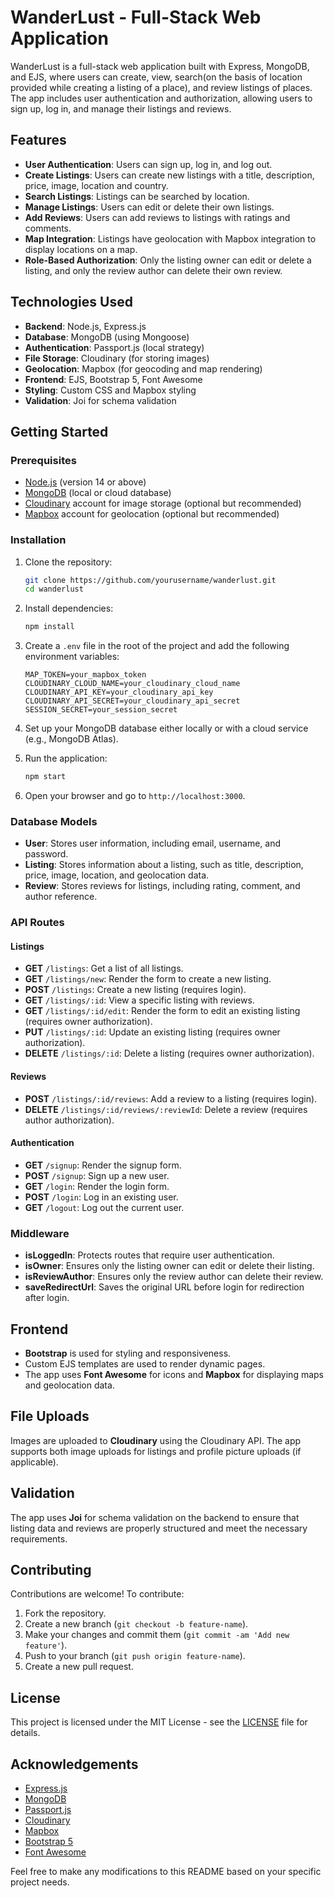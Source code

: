 # WanderLust - Full-Stack Web Application

WanderLust is a full-stack web application built with Express, MongoDB, and EJS, where users can create, view, search(on the basis of location provided while creating a listing of a place), and review listings of places. The app includes user authentication and authorization, allowing users to sign up, log in, and manage their listings and reviews.

## Features

- **User Authentication**: Users can sign up, log in, and log out.
- **Create Listings**: Users can create new listings with a title, description, price, image, location and country.
- **Search Listings**: Listings can be searched by location.
- **Manage Listings**: Users can edit or delete their own listings.
- **Add Reviews**: Users can add reviews to listings with ratings and comments.
- **Map Integration**: Listings have geolocation with Mapbox integration to display locations on a map.
- **Role-Based Authorization**: Only the listing owner can edit or delete a listing, and only the review author can delete their own review.

## Technologies Used

- **Backend**: Node.js, Express.js
- **Database**: MongoDB (using Mongoose)
- **Authentication**: Passport.js (local strategy)
- **File Storage**: Cloudinary (for storing images)
- **Geolocation**: Mapbox (for geocoding and map rendering)
- **Frontend**: EJS, Bootstrap 5, Font Awesome
- **Styling**: Custom CSS and Mapbox styling
- **Validation**: Joi for schema validation

## Getting Started

### Prerequisites

- [Node.js](https://nodejs.org/en/) (version 14 or above)
- [MongoDB](https://www.mongodb.com/) (local or cloud database)
- [Cloudinary](https://cloudinary.com/) account for image storage (optional but recommended)
- [Mapbox](https://www.mapbox.com/) account for geolocation (optional but recommended)

### Installation

1. Clone the repository:
    ```bash
    git clone https://github.com/yourusername/wanderlust.git
    cd wanderlust
    ```

2. Install dependencies:
    ```bash
    npm install
    ```

3. Create a `.env` file in the root of the project and add the following environment variables:
    ```
    MAP_TOKEN=your_mapbox_token
    CLOUDINARY_CLOUD_NAME=your_cloudinary_cloud_name
    CLOUDINARY_API_KEY=your_cloudinary_api_key
    CLOUDINARY_API_SECRET=your_cloudinary_api_secret
    SESSION_SECRET=your_session_secret
    ```

4. Set up your MongoDB database either locally or with a cloud service (e.g., MongoDB Atlas).

5. Run the application:
    ```bash
    npm start
    ```

6. Open your browser and go to `http://localhost:3000`.

### Database Models

- **User**: Stores user information, including email, username, and password.
- **Listing**: Stores information about a listing, such as title, description, price, image, location, and geolocation data.
- **Review**: Stores reviews for listings, including rating, comment, and author reference.

### API Routes

#### Listings

- **GET** `/listings`: Get a list of all listings.
- **GET** `/listings/new`: Render the form to create a new listing.
- **POST** `/listings`: Create a new listing (requires login).
- **GET** `/listings/:id`: View a specific listing with reviews.
- **GET** `/listings/:id/edit`: Render the form to edit an existing listing (requires owner authorization).
- **PUT** `/listings/:id`: Update an existing listing (requires owner authorization).
- **DELETE** `/listings/:id`: Delete a listing (requires owner authorization).

#### Reviews

- **POST** `/listings/:id/reviews`: Add a review to a listing (requires login).
- **DELETE** `/listings/:id/reviews/:reviewId`: Delete a review (requires author authorization).

#### Authentication

- **GET** `/signup`: Render the signup form.
- **POST** `/signup`: Sign up a new user.
- **GET** `/login`: Render the login form.
- **POST** `/login`: Log in an existing user.
- **GET** `/logout`: Log out the current user.

### Middleware

- **isLoggedIn**: Protects routes that require user authentication.
- **isOwner**: Ensures only the listing owner can edit or delete their listing.
- **isReviewAuthor**: Ensures only the review author can delete their review.
- **saveRedirectUrl**: Saves the original URL before login for redirection after login.

## Frontend

- **Bootstrap** is used for styling and responsiveness.
- Custom EJS templates are used to render dynamic pages.
- The app uses **Font Awesome** for icons and **Mapbox** for displaying maps and geolocation data.

## File Uploads

Images are uploaded to **Cloudinary** using the Cloudinary API. The app supports both image uploads for listings and profile picture uploads (if applicable).

## Validation

The app uses **Joi** for schema validation on the backend to ensure that listing data and reviews are properly structured and meet the necessary requirements.

## Contributing

Contributions are welcome! To contribute:

1. Fork the repository.
2. Create a new branch (`git checkout -b feature-name`).
3. Make your changes and commit them (`git commit -am 'Add new feature'`).
4. Push to your branch (`git push origin feature-name`).
5. Create a new pull request.

## License

This project is licensed under the MIT License - see the [LICENSE](LICENSE) file for details.

## Acknowledgements

- [Express.js](https://expressjs.com/)
- [MongoDB](https://www.mongodb.com/)
- [Passport.js](http://www.passportjs.org/)
- [Cloudinary](https://cloudinary.com/)
- [Mapbox](https://www.mapbox.com/)
- [Bootstrap 5](https://getbootstrap.com/)
- [Font Awesome](https://fontawesome.com/)


Feel free to make any modifications to this README based on your specific project needs.
